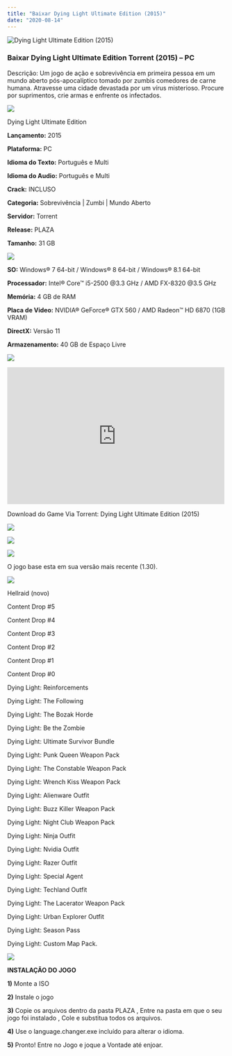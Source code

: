 ```yaml
---
title: "Baixar Dying Light Ultimate Edition (2015)"
date: "2020-08-14"
---
```


![Dying Light Ultimate Edition (2015)](https://1.bp.blogspot.com/-_sNipcV-8IU/XzaC4D5RBhI/AAAAAAAABaY/SwJuAsoUZx8sx2MG75HEoNyMzTr0UvhJQCNcBGAsYHQ/s320/poster.jpg "Dying Light Ultimate Edition (2015)")

### Baixar Dying Light Ultimate Edition Torrent (2015) – PC

Descrição: Um jogo de ação e sobrevivência em primeira pessoa em um mundo aberto pós-apocalíptico tomado por zumbis comedores de carne humana. Atravesse uma cidade devastada por um vírus misterioso. Procure por suprimentos, crie armas e enfrente os infectados.

![](https://1.bp.blogspot.com/-XIAoZor_ewQ/Xt6k8H1cWZI/AAAAAAAAAi0/oGRR_ah4Rf449lfQQZDiX_22jAu7LLnJACPcBGAYYCw/s400/Bot{a384763efc0343bc154516df87137d254a706e3c5e4872db09a759f4bd7601ea}25C3{a384763efc0343bc154516df87137d254a706e3c5e4872db09a759f4bd7601ea}25A3o{a384763efc0343bc154516df87137d254a706e3c5e4872db09a759f4bd7601ea}2Bde{a384763efc0343bc154516df87137d254a706e3c5e4872db09a759f4bd7601ea}2BInforma{a384763efc0343bc154516df87137d254a706e3c5e4872db09a759f4bd7601ea}25C3{a384763efc0343bc154516df87137d254a706e3c5e4872db09a759f4bd7601ea}25A7{a384763efc0343bc154516df87137d254a706e3c5e4872db09a759f4bd7601ea}25C3{a384763efc0343bc154516df87137d254a706e3c5e4872db09a759f4bd7601ea}25B5es.jpg)

Dying Light Ultimate Edition

**Lançamento:** 2015

**Plataforma:** PC

**Idioma do Texto:** Português e Multi

**Idioma do Audio:** Português e Multi

**Crack:** INCLUSO

**Categoria:** Sobrevivência | Zumbi | Mundo Aberto

**Servidor:** Torrent

**Release:** PLAZA

**Tamanho:** 31 GB

![](https://1.bp.blogspot.com/-h4INo_OBwls/Xt6lEEMpxNI/AAAAAAAAAi4/JjyyoRDYOagV83dzmOlHFitCwsklVMs6ACPcBGAYYCw/s400/Bot{a384763efc0343bc154516df87137d254a706e3c5e4872db09a759f4bd7601ea}25C3{a384763efc0343bc154516df87137d254a706e3c5e4872db09a759f4bd7601ea}25A3o{a384763efc0343bc154516df87137d254a706e3c5e4872db09a759f4bd7601ea}2Bde{a384763efc0343bc154516df87137d254a706e3c5e4872db09a759f4bd7601ea}2BRequisitos.jpg)

**SO:** Windows® 7 64-bit / Windows® 8 64-bit / Windows® 8.1 64-bit

**Processador:** Intel® Core™ i5-2500 @3.3 GHz / AMD FX-8320 @3.5 GHz

**Memória:** 4 GB de RAM

**Placa de Video:** NVIDIA® GeForce® GTX 560 / AMD Radeon™ HD 6870 (1GB VRAM)

**DirectX:** Versão 11

**Armazenamento:** 40 GB de Espaço Livre

![](https://1.bp.blogspot.com/-rcYyVsnA81c/Xt6lZMZ2XiI/AAAAAAAAAjA/1MF2KKFyKSoUtwrodSDJRdpQoMNmnHOhwCPcBGAYYCw/s400/Bot{a384763efc0343bc154516df87137d254a706e3c5e4872db09a759f4bd7601ea}25C3{a384763efc0343bc154516df87137d254a706e3c5e4872db09a759f4bd7601ea}25A3o{a384763efc0343bc154516df87137d254a706e3c5e4872db09a759f4bd7601ea}2Bde{a384763efc0343bc154516df87137d254a706e3c5e4872db09a759f4bd7601ea}2BTrailer.jpg)

<iframe allow="accelerometer; autoplay; encrypted-media; gyroscope; picture-in-picture" allowfullscreen frameborder="0" height="315" src="https://www.youtube.com/embed/YFJciXvecJg" width="500"></iframe>

Download do Game Via Torrent: Dying Light Ultimate Edition (2015)

[![](https://1.bp.blogspot.com/-KEcbu5lXdM0/Xu5yX-HgHDI/AAAAAAAAAsY/bBJ6W14NqC4-Ny_0LiwqQPIkTbYzyURcACPcBGAYYCw/s200/CAPA3.jpg)](https://utorrentmegagames.blogspot.com/p/recomendado.html)

[![](https://1.bp.blogspot.com/-Rkir3Cy7E90/XthUbQKV_OI/AAAAAAAAAgU/q6xV1k8mreQnsOAbeImqH6Qi8ahsN2LpACPcBGAYYCw/s1600/Bot{a384763efc0343bc154516df87137d254a706e3c5e4872db09a759f4bd7601ea}25C3{a384763efc0343bc154516df87137d254a706e3c5e4872db09a759f4bd7601ea}25A3o{a384763efc0343bc154516df87137d254a706e3c5e4872db09a759f4bd7601ea}2Bde{a384763efc0343bc154516df87137d254a706e3c5e4872db09a759f4bd7601ea}2BDownload.jpg)](1f8cabf7ccee96b0f8fd3d700f0ebb0895027563&dn=Dying.Light.Hellraid.MULTi16-PLAZA&tr=http{a384763efc0343bc154516df87137d254a706e3c5e4872db09a759f4bd7601ea}3A{a384763efc0343bc154516df87137d254a706e3c5e4872db09a759f4bd7601ea}2F{a384763efc0343bc154516df87137d254a706e3c5e4872db09a759f4bd7601ea}2Ftracker.trackerfix.com{a384763efc0343bc154516df87137d254a706e3c5e4872db09a759f4bd7601ea}3A80{a384763efc0343bc154516df87137d254a706e3c5e4872db09a759f4bd7601ea}2Fannounce&tr=udp{a384763efc0343bc154516df87137d254a706e3c5e4872db09a759f4bd7601ea}3A{a384763efc0343bc154516df87137d254a706e3c5e4872db09a759f4bd7601ea}2F{a384763efc0343bc154516df87137d254a706e3c5e4872db09a759f4bd7601ea}2F9.rarbg.me{a384763efc0343bc154516df87137d254a706e3c5e4872db09a759f4bd7601ea}3A2920&tr=udp{a384763efc0343bc154516df87137d254a706e3c5e4872db09a759f4bd7601ea}3A{a384763efc0343bc154516df87137d254a706e3c5e4872db09a759f4bd7601ea}2F{a384763efc0343bc154516df87137d254a706e3c5e4872db09a759f4bd7601ea}2F9.rarbg.to{a384763efc0343bc154516df87137d254a706e3c5e4872db09a759f4bd7601ea}3A2810)

![](https://1.bp.blogspot.com/-CKOPgKMHSCw/Xt6pGtUOwjI/AAAAAAAAAjY/zHwjL-_BlP8TQZnzb-2EXBS16bGihpMuACPcBGAYYCw/s400/Conte{a384763efc0343bc154516df87137d254a706e3c5e4872db09a759f4bd7601ea}25C3{a384763efc0343bc154516df87137d254a706e3c5e4872db09a759f4bd7601ea}25BAdo{a384763efc0343bc154516df87137d254a706e3c5e4872db09a759f4bd7601ea}2Bprincipal.jpg)

O jogo base esta em sua versão mais recente (1.30).

![](https://1.bp.blogspot.com/-UGXgz5_D260/Xt6pIAL2JoI/AAAAAAAAAjc/_VnT3GuyOckKn31b2f_6ucXooESqa3cHwCPcBGAYYCw/s400/Conte{a384763efc0343bc154516df87137d254a706e3c5e4872db09a759f4bd7601ea}25C3{a384763efc0343bc154516df87137d254a706e3c5e4872db09a759f4bd7601ea}25BAdo{a384763efc0343bc154516df87137d254a706e3c5e4872db09a759f4bd7601ea}2BExtra.jpg)

Hellraid (novo)

Content Drop #5

Content Drop #4

Content Drop #3

Content Drop #2

Content Drop #1

Content Drop #0

Dying Light: Reinforcements

Dying Light: The Following

Dying Light: The Bozak Horde

Dying Light: Be the Zombie

Dying Light: Ultimate Survivor Bundle

Dying Light: Punk Queen Weapon Pack

Dying Light: The Constable Weapon Pack

Dying Light: Wrench Kiss Weapon Pack

Dying Light: Alienware Outfit

Dying Light: Buzz Killer Weapon Pack

Dying Light: Night Club Weapon Pack

Dying Light: Ninja Outfit

Dying Light: Nvidia Outfit

Dying Light: Razer Outfit

Dying Light: Special Agent

Dying Light: Techland Outfit

Dying Light: The Lacerator Weapon Pack

Dying Light: Urban Explorer Outfit

Dying Light: Season Pass

Dying Light: Custom Map Pack.

![](https://1.bp.blogspot.com/-qxFHPPH9_mA/Xt6o5_xn7YI/AAAAAAAAAjU/Z1KVeuN4WWcqmcEKEfwxUa9Z5JmLXCWsgCPcBGAYYCw/s400/bot{a384763efc0343bc154516df87137d254a706e3c5e4872db09a759f4bd7601ea}25C3{a384763efc0343bc154516df87137d254a706e3c5e4872db09a759f4bd7601ea}25A3o{a384763efc0343bc154516df87137d254a706e3c5e4872db09a759f4bd7601ea}2BInforma{a384763efc0343bc154516df87137d254a706e3c5e4872db09a759f4bd7601ea}25C3{a384763efc0343bc154516df87137d254a706e3c5e4872db09a759f4bd7601ea}25A7{a384763efc0343bc154516df87137d254a706e3c5e4872db09a759f4bd7601ea}25C3{a384763efc0343bc154516df87137d254a706e3c5e4872db09a759f4bd7601ea}25B5es{a384763efc0343bc154516df87137d254a706e3c5e4872db09a759f4bd7601ea}2Badicionais.jpg)

**INSTALAÇÃO DO JOGO**

**1)** Monte a ISO

**2)** Instale o jogo

**3)** Copie os arquivos dentro da pasta PLAZA , Entre na pasta em que o seu jogo foi instalado , Cole e substitua todos os arquivos.

**4)** Use o language.changer.exe incluído para alterar o idioma.

**5)** Pronto! Entre no Jogo e joque a Vontade até enjoar.
